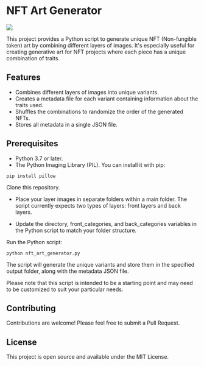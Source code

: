 # NFT Art Generator

![](https://i.imgur.com/m1sr3Ow.gif)

This project provides a Python script to generate unique NFT (Non-fungible token) art by combining different layers of images. It's especially useful for creating generative art for NFT projects where each piece has a unique combination of traits.

## Features

- Combines different layers of images into unique variants.
- Creates a metadata file for each variant containing information about the traits used.
- Shuffles the combinations to randomize the order of the generated NFTs.
- Stores all metadata in a single JSON file.

## Prerequisites

- Python 3.7 or later.
- The Python Imaging Library (PIL). You can install it with pip:

```
pip install pillow
```
Clone this repository.

- Place your layer images in separate folders within a main folder. The script currently expects two types of layers: front layers and back layers.

- Update the directory, front_categories, and back_categories variables in the Python script to match your folder structure.

Run the Python script:

```
python nft_art_generator.py
```

The script will generate the unique variants and store them in the specified output folder, along with the metadata JSON file.

Please note that this script is intended to be a starting point and may need to be customized to suit your particular needs.

## Contributing
Contributions are welcome! Please feel free to submit a Pull Request.

## License
This project is open source and available under the MIT License.


